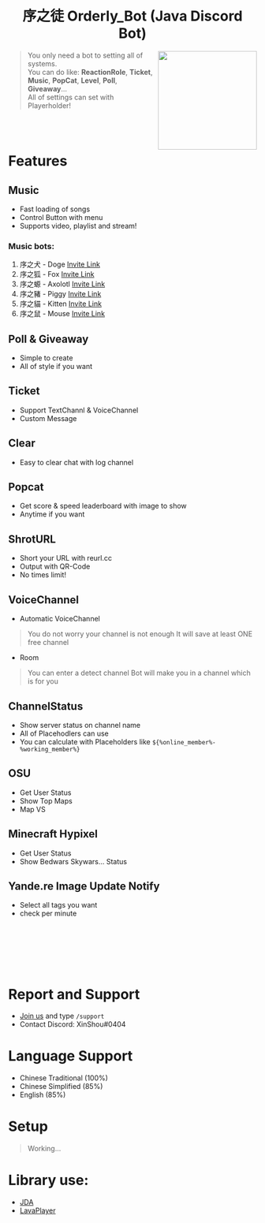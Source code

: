<h1 align="center">序之徒 Orderly_Bot  (Java Discord Bot)</h1>

<img align="right" src="https://cdn.discordapp.com/avatars/576747435653595136/23f83723ab3be18ee7d6189fcd39df99.webp?size=256" height="200" width="200">

> 
> You only need a bot to setting all of systems. <br>
> You can do like: **ReactionRole**, **Ticket**, **Music**, **PopCat**, **Level**, **Poll**, **Giveaway**... <br>
> All of settings can set with Playerholder!
>
<br><br>

<h1 style='border-bottom: none !important;'>Features</h1>

## Music
  * Fast loading of songs
  * Control Button with menu
  * Supports video, playlist and stream!
### Music bots:
1. 序之犬 - Doge [Invite Link](https://reurl.cc/eE7Nz7)
2. 序之狐 - Fox [Invite Link](https://reurl.cc/lR4xDj)
3. 序之螈 - Axolotl [Invite Link](https://reurl.cc/mL4m0A)
4. 序之豬 - Piggy [Invite Link](https://reurl.cc/GmL34A)
5. 序之貓 - Kitten [Invite Link](https://reurl.cc/EnL9p0)
6. 序之鼠 - Mouse [Invite Link](https://reurl.cc/rgmvA1)

## Poll & Giveaway
  * Simple to create
  * All of style if you want
 
 
## Ticket
  * Support TextChannl & VoiceChannel
  * Custom Message
 
 
## Clear
  * Easy to clear chat with log channel
 
 
## Popcat
  * Get score & speed leaderboard with image to show
  * Anytime if you want
 
 
## ShrotURL
  * Short your URL with reurl.cc
  * Output with QR-Code
  * No times limit!


## VoiceChannel
  * Automatic VoiceChannel
  > You do not worry your channel is not enough
  > It will save at least ONE free channel
  
  * Room
  > You can enter a detect channel
  > Bot will make you in a channel which is for you
  
 
## ChannelStatus
  * Show server status on channel name
  * All of Placehodlers can use
  * You can calculate with Placeholders like `${%online_member%-%working_member%}`
  
 
## OSU
  * Get User Status
  * Show Top Maps
  * Map VS

 
## Minecraft Hypixel
  * Get User Status
  * Show Bedwars Skywars... Status
  
 
## Yande.re Image Update Notify
  * Select all tags you want
  * check per minute
  
  
<br><br><br><br><br>

# Report and Support
  * [Join us](https://discord.gg/ZV3PaCscc7) and type `/support` <message>
  * Contact Discord: XinShou#0404 

# Language Support
  * Chinese Traditional (100%)
  * Chinese Simplified (85%)
  * English (85%)
 

# Setup
  > Working...

# Library use:
 * [JDA](https://github.com/DV8FromTheWorld/JDA)
 * [LavaPlayer](https://github.com/sedmelluq/lavaplayer)

